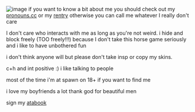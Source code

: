 ![image](https://files.catbox.moe/6moymy.gif)
if you want to know a bit about me you should check out my [pronouns.cc](https://pronouns.cc/@Materia) or my [rentry](https://rentry.co/promptoargentum) otherwise you can call me whatever I really don't care 

I don't care who interacts with me as long as you're not weird. i hide and block freely (TOO freely!!!) because I don't take this horse game seriously and i like to have unbothered fun

i don't think anyone will but please don't take insp or copy my skins.

c+h and int positive :) i like talking to people

most of the time i'm at spawn on 18+ if you want to find me


i love my boyfriends a lot thank god for beautiful men

sign my [atabook](https://materia.atabook.org)

